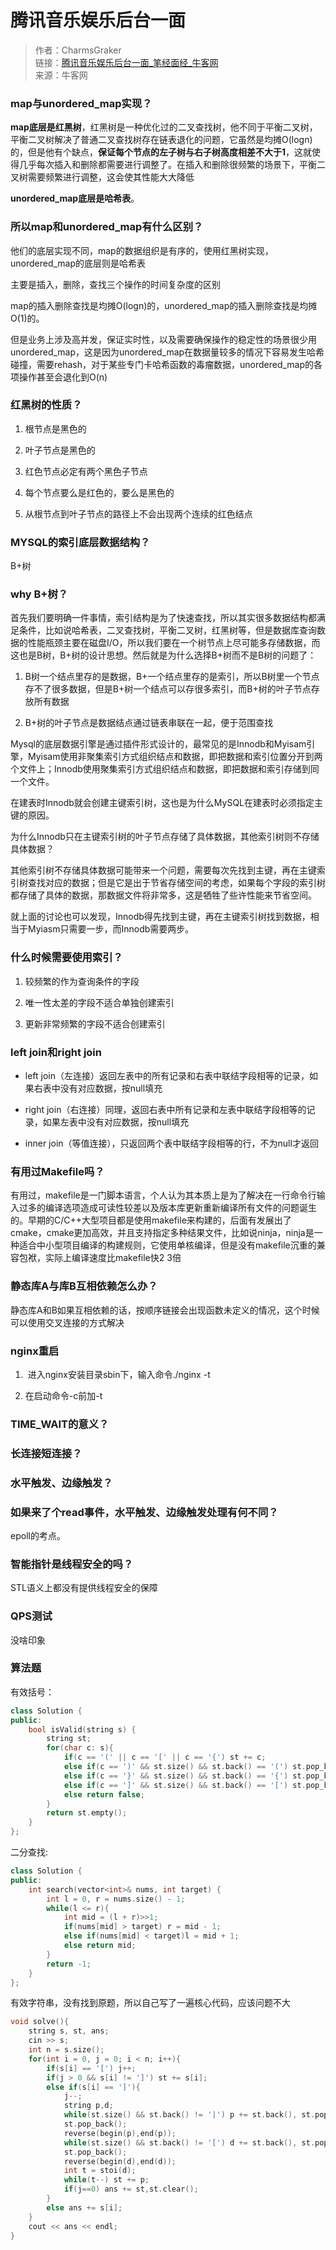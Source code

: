 # 腾讯音乐娱乐后台一面

> 作者：CharmsGraker  
> 链接：[腾讯音乐娱乐后台一面_笔经面经_牛客网](https://www.nowcoder.com/discuss/921667?type=all&order=recall&pos=&page=1&ncTraceId=&channel=-1&source_id=search_all_nctrack&gio_id=9DF7BAE6290571CE3AF4E87AC24C9679-1649052296779)  
> 来源：牛客网  

### **map与unordered_map实现？**

**map底层是红黑树**，红黑树是一种优化过的二叉查找树，他不同于平衡二叉树，平衡二叉树解决了普通二叉查找树存在链表退化的问题，它虽然是均摊O(logn)的，但是他有个缺点，**保证每个节点的左子树与右子树高度相差不大于1**，这就使得几乎每次插入和删除都需要进行调整了。在插入和删除很频繁的场景下，平衡二叉树需要频繁进行调整，这会使其性能大大降低

**unordered_map底层是哈希表**。

### 所以map和unordered_map有什么区别？

他们的底层实现不同，map的数据组织是有序的，使用红黑树实现，unordered_map的底层则是哈希表

主要是插入，删除，查找三个操作的时间复杂度的区别

map的插入删除查找是均摊O(logn)的，unordered_map的插入删除查找是均摊O(1)的。

但是业务上涉及高并发，保证实时性，以及需要确保操作的稳定性的场景很少用unordered_map，这是因为unordered_map在数据量较多的情况下容易发生哈希碰撞，需要rehash，对于某些专门卡哈希函数的毒瘤数据，unordered_map的各项操作甚至会退化到O(n)

### 红黑树的性质？

1. 根节点是黑色的

2. 叶子节点是黑色的

3. 红色节点必定有两个黑色子节点

4. 每个节点要么是红色的，要么是黑色的

5. 从根节点到叶子节点的路径上不会出现两个连续的红色结点



### MYSQL的索引底层数据结构？

B+树

### why B+树？

首先我们要明确一件事情，索引结构是为了快速查找，所以其实很多数据结构都满足条件，比如说哈希表，二叉查找树，平衡二叉树，红黑树等，但是数据库查询数据的性能瓶颈主要在磁盘I/O，所以我们要在一个树节点上尽可能多存储数据，而这也是B树，B+树的设计思想。然后就是为什么选择B+树而不是B树的问题了：

1. B树一个结点里存的是数据，B+一个结点里存的是索引，所以B树里一个节点存不了很多数据，但是B+树一个结点可以存很多索引，而B+树的叶子节点存放所有数据

2. B+树的叶子节点是数据结点通过链表串联在一起，便于范围查找

Mysql的底层数据引擎是通过插件形式设计的，最常见的是Innodb和Myisam引擎，Myisam使用非聚集索引方式组织结点和数据，即把数据和索引位置分开到两个文件上；Innodb使用聚集索引方式组织结点和数据，即把数据和索引存储到同一个文件。

在建表时Innodb就会创建主键索引树，这也是为什么MySQL在建表时必须指定主键的原因。

为什么Innodb只在主键索引树的叶子节点存储了具体数据，其他索引树则不存储具体数据？

其他索引树不存储具体数据可能带来一个问题，需要每次先找到主键，再在主键索引树查找对应的数据；但是它是出于节省存储空间的考虑，如果每个字段的索引树都存储了具体的数据，那数据文件将非常多，这是牺牲了些许性能来节省空间。

就上面的讨论也可以发现，Innodb得先找到主键，再在主键索引树找到数据，相当于Myiasm只需要一步，而Innodb需要两步。

### 什么时候需要使用索引？

1. 较频繁的作为查询条件的字段

2. 唯一性太差的字段不适合单独创建索引

3. 更新非常频繁的字段不适合创建索引

### left join和right join

- left join（左连接）返回左表中的所有记录和右表中联结字段相等的记录，如果右表中没有对应数据，按null填充

- right join（右连接）同理，返回右表中所有记录和左表中联结字段相等的记录，如果左表中没有对应数据，按null填充

- inner join（等值连接），只返回两个表中联结字段相等的行，不为null才返回

### 有用过Makefile吗？

有用过，makefile是一门脚本语言，个人认为其本质上是为了解决在一行命令行输入过多的编译选项造成可读性较差以及版本库更新重新编译所有文件的问题诞生的。早期的C/C++大型项目都是使用makefile来构建的，后面有发展出了cmake，cmake更加高效，并且支持指定多种结果文件，比如说ninja，ninja是一种适合中小型项目编译的构建规则，它使用单核编译，但是没有makefile沉重的兼容包袱，实际上编译速度比makefile快2 3倍

### 静态库A与库B互相依赖怎么办？

静态库A和B如果互相依赖的话，按顺序链接会出现函数未定义的情况，这个时候可以使用交叉连接的方式解决

### **nginx重启**

1.  进入nginx安装目录sbin下，输入命令./nginx -t

2. 在启动命令-c前加-t 

### TIME_WAIT的意义？

### 长连接短连接？

### 水平触发、边缘触发？

### 如果来了个read事件，水平触发、边缘触发处理有何不同？

epoll的考点。



### 智能指针是线程安全的吗？

STL语义上都没有提供线程安全的保障



### QPS测试

没啥印象



### 算法题

有效括号：

```cpp
class Solution {
public:
    bool isValid(string s) {
        string st;
        for(char c: s){
            if(c == '(' || c == '[' || c == '{') st += c;
            else if(c == ')' && st.size() && st.back() == '(') st.pop_back();
            else if(c == '}' && st.size() && st.back() == '{') st.pop_back();
            else if(c == ']' && st.size() && st.back() == '[') st.pop_back();
            else return false;
        }
        return st.empty();
    }
};
```

二分查找:

```cpp
class Solution {
public:
    int search(vector<int>& nums, int target) {
        int l = 0, r = nums.size() - 1;
        while(l <= r){
            int mid = (l + r)>>1;
            if(nums[mid] > target) r = mid - 1;
            else if(nums[mid] < target)l = mid + 1;
            else return mid;
        }
        return -1;
    }
};
```

有效字符串，没有找到原题，所以自己写了一遍核心代码，应该问题不大

```cpp
void solve(){
    string s, st, ans;
    cin >> s;
    int n = s.size();
    for(int i = 0, j = 0; i < n; i++){
        if(s[i] == '[') j++;
        if(j > 0 && s[i] != ']') st += s[i];
        else if(s[i] == ']'){
            j--;
            string p,d;
            while(st.size() && st.back() != '|') p += st.back(), st.pop_back();
            st.pop_back();
            reverse(begin(p),end(p));
            while(st.size() && st.back() != '[') d += st.back(), st.pop_back();
            st.pop_back();
            reverse(begin(d),end(d));
            int t = stoi(d);
            while(t--) st += p;
            if(j==0) ans += st,st.clear();
        }
        else ans += s[i];
    }
    cout << ans << endl;
}

```


